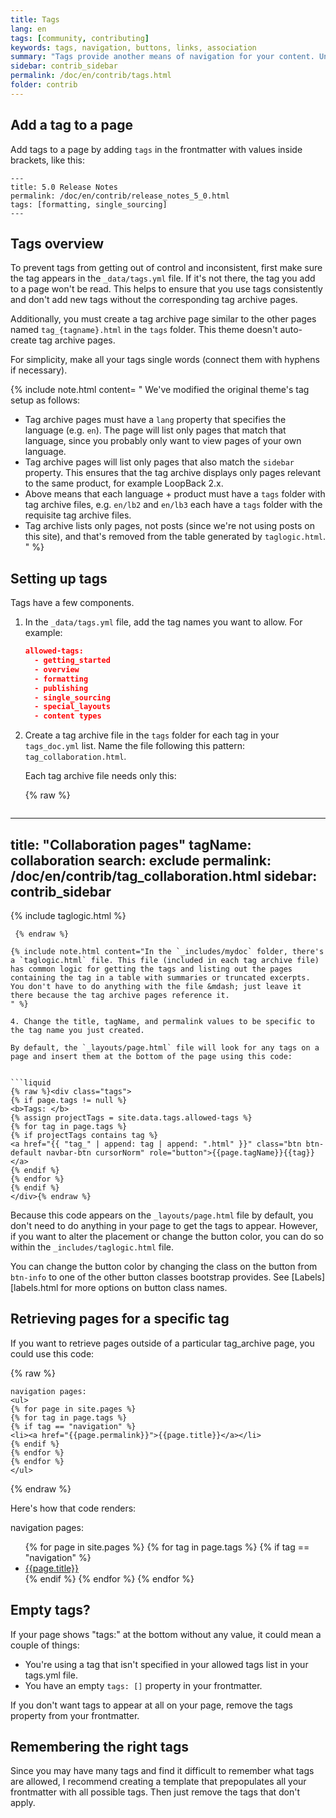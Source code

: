 ```yaml
---
title: Tags
lang: en
tags: [community, contributing]
keywords: tags, navigation, buttons, links, association
summary: "Tags provide another means of navigation for your content. Unlike the table of contents, tags can show the content in a variety of arrangements and groupings. "
sidebar: contrib_sidebar
permalink: /doc/en/contrib/tags.html
folder: contrib
---
```


## Add a tag to a page

Add tags to a page by adding `tags` in the frontmatter with values inside brackets, like this:

```
---
title: 5.0 Release Notes
permalink: /doc/en/contrib/release_notes_5_0.html
tags: [formatting, single_sourcing]
---
```

## Tags overview

To prevent tags from getting out of control and inconsistent, first make sure the tag appears in the `_data/tags.yml` file. If it's not there, the tag you add to a page won't be read. This helps to ensure that you
use tags consistently and don't add new tags without the corresponding tag archive pages.

Additionally, you must create a tag archive page similar to the other pages named `tag_{tagname}.html` in the `tags` folder. This theme doesn't auto-create tag archive pages.

For simplicity, make all your tags single words (connect them with hyphens if necessary).

{% include note.html content= "
We've modified the original theme's tag setup as follows:

- Tag archive pages must have a `lang` property that specifies the language (e.g. `en`).  The page will list only pages that match that language, since you probably only want to view pages of your own language.  
- Tag archive pages will list only pages that also match the `sidebar` property.  This ensures that the tag archive displays only pages relevant to the same product, for example LoopBack 2.x.
- Above means that each language + product must have a `tags` folder with tag archive files, e.g. `en/lb2` and `en/lb3` each have a `tags` folder with the requisite tag archive files.
- Tag archive lists only pages, not posts (since we're not using posts on this site), and that's removed from the table generated by `taglogic.html`.
" %}

## Setting up tags

Tags have a few components.

1. In the `_data/tags.yml` file, add the tag names you want to allow. For example:

   ```json
   allowed-tags:
     - getting_started
     - overview
     - formatting
     - publishing
     - single_sourcing
     - special_layouts
     - content types
   ```

3. Create a tag archive file in the `tags` folder for each tag in your `tags_doc.yml` list. Name the file following this pattern: `tag_collaboration.html`.

   Each tag archive file needs only this:

   {% raw %}
   ```liquid
---
title: "Collaboration pages"
tagName: collaboration
search: exclude
permalink: /doc/en/contrib/tag_collaboration.html
sidebar: contrib_sidebar
---
{% include taglogic.html %}
   ```
    {% endraw %}

   {% include note.html content="In the `_includes/mydoc` folder, there's a `taglogic.html` file. This file (included in each tag archive file) has common logic for getting the tags and listing out the pages containing the tag in a table with summaries or truncated excerpts. You don't have to do anything with the file &mdash; just leave it there because the tag archive pages reference it.
   " %}

4. Change the title, tagName, and permalink values to be specific to the tag name you just created.

   By default, the `_layouts/page.html` file will look for any tags on a page and insert them at the bottom of the page using this code:


```liquid
{% raw %}<div class="tags">
{% if page.tags != null %}
<b>Tags: </b>
{% assign projectTags = site.data.tags.allowed-tags %}
{% for tag in page.tags %}
{% if projectTags contains tag %}
<a href="{{ "tag_" | append: tag | append: ".html" }}" class="btn btn-default navbar-btn cursorNorm" role="button">{{page.tagName}}{{tag}}</a>
{% endif %}
{% endfor %}
{% endif %}
</div>{% endraw %}
```

Because this code appears on the `_layouts/page.html` file by default, you don't need to do anything in your page to get the tags to appear. However, if you want to alter the placement or change the button color, you can do so within the `_includes/taglogic.html` file.

You can change the button color by changing the class on the button from `btn-info` to one of the other button classes bootstrap provides. See [Labels][labels.html for more options on button class names.

## Retrieving pages for a specific tag

If you want to retrieve pages outside of a particular tag_archive page, you could use this code:

{% raw %}
```liquid
navigation pages:
<ul>
{% for page in site.pages %}
{% for tag in page.tags %}
{% if tag == "navigation" %}
<li><a href="{{page.permalink}}">{{page.title}}</a></li>
{% endif %}
{% endfor %}
{% endfor %}
</ul>
```
{% endraw %}

Here's how that code renders:

navigation pages:
<ul>
{% for page in site.pages %}
{% for tag in page.tags %}
{% if tag == "navigation" %}
<li><a href="{{page.permalink}}">{{page.title}}</a></li>
{% endif %}
{% endfor %}
{% endfor %}
</ul>

## Empty tags?

If your page shows "tags:" at the bottom without any value, it could mean a couple of things:

* You're using a tag that isn't specified in your allowed tags list in your tags.yml file.
* You have an empty `tags: []` property in your frontmatter.

If you don't want tags to appear at all on your page, remove the tags property from your frontmatter.

## Remembering the right tags

Since you may have many tags and find it difficult to remember what tags are allowed, I recommend creating a template that prepopulates all your frontmatter with all possible tags. Then just remove the tags that don't apply.
